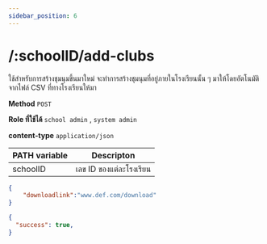 ```yaml
---
sidebar_position: 6
---
```


# /:schoolID/add-clubs

ใช้สำหรับการสร้างชุมนุมขึ้นมาใหม่ จะทำการสร้างชุมนุมที่อยู่ภายในโรงเรียนนั้น ๆ มาให้โดยอัตโนมัติจากไฟล์ CSV ที่ทางโรงเรียนให้มา

**Method** `POST`

**Role ที่ใช้ได้** `school admin` , `system admin`

**content-type** `application/json`

|PATH variable |Descripton|
|-----|--------|
|schoolID|เลข ID ของแต่ละโรงเรียน |

```json title="Request"
{
    "downloadlink":"www.def.com/download"
}
```

```json title="Response"
{
  "success": true,
}
```